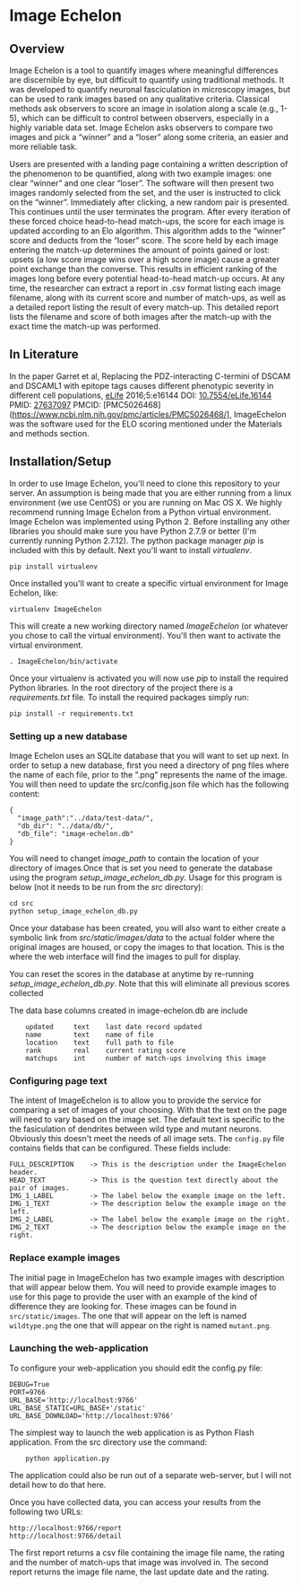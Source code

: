 # Image Echelon

## Overview

Image Echelon is a tool to quantify images where meaningful differences are discernible by eye, but difficult to
quantify using traditional methods.  It was developed to quantify neuronal fasciculation in microscopy images, but can
be used to rank images based on any qualitative criteria.  Classical methods ask observers to score an image in
isolation along a scale (e.g., 1-5), which can be difficult to control between observers, especially in a highly
variable data set.  Image Echelon asks observers to compare two images and pick a “winner” and a “loser” along some
criteria, an easier and more reliable task.

Users are presented with a landing page containing a written description of the phenomenon to be quantified, along with
two example images: one clear “winner” and one clear “loser”.  The software will then present two images randomly
selected from the set, and the user is instructed to click on the “winner”.  Immediately after clicking, a new random
pair is presented.  This continues until the user terminates the program.  After every iteration of these forced choice
head-to-head match-ups, the score for each image is updated according to an Elo algorithm.  This algorithm adds to the
“winner” score and deducts from the “loser” score.  The score held by each image entering the match-up determines the
amount of points gained or lost: upsets (a low score image wins over a high score image) cause a greater point exchange
than the converse.  This results in efficient ranking of the images long before every potential head-to-head match-up
occurs.  At any time, the researcher can extract a report in .csv format listing each image filename, along with its
current score and number of match-ups, as well as a detailed report listing the result of every match-up.  This detailed
report lists the filename and score of both images after the match-up with the exact time the match-up was performed.

## In Literature

In the paper Garret et al, Replacing the PDZ-interacting C-termini of DSCAM and DSCAML1 with epitope tags causes different phenotypic severity in different cell populations, [eLife](https://elifesciences.org/articles/16144) 2016;5:e16144 DOI: [10.7554/eLife.16144](https://doi.org/10.7554/eLife.16144) PMID: [27637097](https://www.ncbi.nlm.nih.gov/pubmed/27637097) PMCID: [PMC5026468](https://www.ncbi.nlm.nih.gov/pmc/articles/PMC5026468/], 
ImageEchelon was the software used for the ELO scoring mentioned under the Materials and methods section.
 
## Installation/Setup

In order to use Image Echelon, you'll need to clone this repository to your server.  An assumption is being made that you
are either running from a linux environment (we use CentOS) or you are running on Mac OS X. We highly recommend running Image Echelon
from a Python virtual environment.  Image Echelon was implemented using Python 2.  Before installing any other libraries
you should make sure you have Python 2.7.9 or better (I'm currently running Python 2.7.12).  The python package manager
*pip* is included with this by default.  Next you'll want to install *virtualenv*.

```
pip install virtualenv
```

Once installed you'll want to create a specific virtual environment for Image Echelon, like:

```
virtualenv ImageEchelon
```

This will create a new working directory named *ImageEchelon* (or whatever you chose to call the virtual environment).
You'll then want to activate the virtual environment.

```
. ImageEchelon/bin/activate
```

Once your virtualenv is activated you will now use *pip* to install the required Python libraries.  In the root directory
of the project there is a *requirements.txt* file.  To install the required packages simply run:

```
pip install -r requirements.txt
```

### Setting up a new database
Image Echelon uses an SQLite database that you will want to set up next.  In order to setup a new database, first you need
a directory of png files where the name of each file, prior to the ".png" represents the name of the image.  You will then
need to update the src/config.json file which has the following content:
```
{
  "image_path":"../data/test-data/",
  "db_dir": "../data/db/",
  "db_file": "image-echelon.db"
}
```
You will need to changet *image_path* to contain the location of your directory of images.Once that is set you need to generate the database using the program *setup_image_echelon_db.py*.  Usage for this program is below (not it needs to be run from the *src* directory): 
```
cd src
python setup_image_echelon_db.py 
```

Once your database has been created, you will also want to either create a symbolic link from *src/static/images/data* to
the actual folder where the original images are housed, or copy the images to that location.  This is the where the web
interface will find the images to pull for display.

You can reset the scores in the database at anytime by re-running *setup_image_echelon_db.py*.  Note that this will
eliminate all previous scores collected

The data base columns created in image-echelon.db are include
```
    updated     text    last date record updated
    name        text    name of file
    location    text    full path to file
    rank        real    current rating score
    matchups    int     number of match-ups involving this image
```

### Configuring page text
The intent of ImageEchelon is to allow you to provide the service for comparing a set of images of your choosing.  With that the text on the page will need to vary based on the image set.  The default text is specific to the the fasiculation of dendrites between wild type and mutant neurons.  Obviously this doesn't meet the needs of all image sets.
The `config.py` file contains fields that can be configured.  These fields include:
```
FULL_DESCRIPTION    -> This is the description under the ImageEchelon header.
HEAD_TEXT           -> This is the question text directly about the pair of images.
IMG_1_LABEL         -> The label below the example image on the left.
IMG_1_TEXT          -> The description below the example image on the left.
IMG_2_LABEL         -> The label below the example image on the right.
IMG_2_TEXT          -> The description below the example image on the right.
```

### Replace example images
The initial page in ImageEchelon has two example images with description that will appear below them.  You will need to provide example images to use for this page to provide the user with an example of the kind of difference they are looking for.
These images can be found in `src/static/images`.  The one that will appear on the left is named `wildtype.png` the one that will appear on the right is named `mutant.png`. 


### Launching the web-application
To configure your web-application you should edit the config.py file:
```
DEBUG=True
PORT=9766
URL_BASE='http://localhost:9766'
URL_BASE_STATIC=URL_BASE+'/static'
URL_BASE_DOWNLOAD='http://localhost:9766'
```

The simplest way to launch the web application is as Python Flash application.  From the src directory use the command:
```
    python application.py
```

The application could also be run out of a separate web-server, but I will not detail how to do that here.

Once you have collected data, you can access your results from the following two URLs:
```
http://localhost:9766/report
http://localhost:9766/detail
```

The first report returns a csv file containing the image file name, the rating and the number of match-ups that image was involved in.
The second report returns the image file name, the last update date and the rating.
